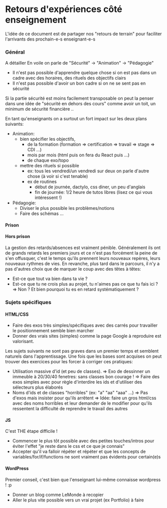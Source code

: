 # Retours d'expériences côté enseignement

L'idée de ce document est de partager nos "retours de terrain" pour faciliter
l'arrivants des prochain-e-s enseignant-e-s

### Général

A détailler
En voile on parle de "Sécurité" -> "Animation" -> "Pédagogie"

- Il n'est pas possible d'apprendre quelque chose si on est pas dans un cadre avec des horaires, des rituels des objectifs clairs
- Il n'est pas possible d'avoir un bon cadre si on ne se sent pas en sécurité

Si la partie sécurité est moins facilement transposable on peut la penser dans une idée de "sécurité en dehors des cours"
comme avoir un toit, un minimum de sécurité financière ..

En tant qu'enseignants on a surtout un fort impact sur les deux plans suivants:

- Animation:
  - bien spécifier les objectifs,
    - de la formation (formation => certification => travail => stage => CDI ...)
    - mois par mois (html puis on fera du React puis ...)
    - de chaque exo/topo
  - mettre des rituels si possible
    - ex: tous les vendredi/un vendredi sur deux on parle d'autre chose (à voir si c'est tenable)
    - ex de routines
      - début de journée, dactylo, css diner, un peu d'anglais
      - fin de journée: 1/2 heure de tutos libres (lisez ce qui vous intéressent !)
- Pédagogie:
  - Diviser le plus possible les problèmes/notions
  - Faire des schémas
    ...

#### Prison

#### Hors prison

La gestion des retards/absences est vraiment pénible.
Généralement ils ont de grands retards les premiers jours et ce n'est pas forcément la peine
de s'en offusquer, c'est le temps qu'ils prennent leurs nouveaux repères, leurs nouveaux rythmes de vies.
En revanche, plus tard dans le parcours, il n'y a pas d'autres choix que de marquer le coup avec des têtes à têtes:

- Est-ce que tout va bien dans ta vie ?
- Est-ce que tu ne crois plus au projet, tu n'aimes pas ce que tu fais ici ?
  => Non ? Et bien pourquoi tu es en retard systématiquement ?

### Sujets spécifiques

#### HTML/CSS

- Faire des exos très simples/spécifiques avec des carrés pour travailler le positionnement semble bien marcher
- Donner des vrais sites (simples) comme la page Google à reproduire est valorisant.

Les sujets suivants ne sont pas graves dans un premier temps et semblent naturels dans l'apprentissage.
Une fois que les bases sont acquises on peut trouver des exercices pour les forcer à corriger ces pratiques:

- Utilisation massive d'id (et peu de classes).
  => Exo de dessinner un immeuble à 20/30/40 fenetres: sans classes bon courage !
  => Faire des exos simples avec pour règle d'interdire les ids et d'utiliser des sélecteurs plus élaborés
- Noms d'ids et de classes "horribles" (ex: "a" "aa" "aaa" ...)
  => Pas d'exos mais insister pour qu'ils arrêtent
  => Idée: faire un gros html/css avec des noms horribles et leur demander de le modifier
  pour qu'ils ressentent la difficulté de reprendre le travail des autres

#### JS

C'est THE étape difficile !

- Commencer le plus tôt possible avec des petites touches/intros pour éviter l'effet "je reste dans le css et ce que je connais"
- Accepter qu'il va falloir répéter et répéter et que les concepts de variables/for/if/functions ne sont vraiment pas évidents pour certain(e)s

#### WordPress

Premier conseil, c'est bien que l'enseignant lui-même connaisse wordpress ! :p

- Donner un blog comme LeMonde à recopier
- Aller le plus vite possible vers un vrai projet (ex Portfolio) à faire
